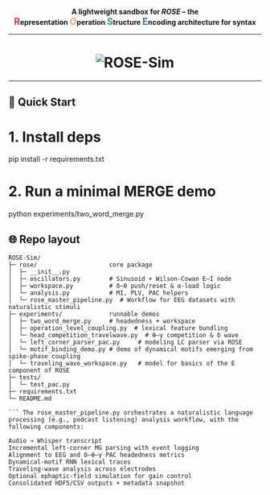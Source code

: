 <p align="center">
  <b>A lightweight sandbox for <em>ROSE</em> – the <br>
  <span style="font-size:1.3em;color:#e63946;"><b>R</b></span>epresentation
  <span style="font-size:1.3em;color:#f4a261;"><b>O</b></span>peration
  <span style="font-size:1.3em;color:#2a9d8f;"><b>S</b></span>tructure
  <span style="font-size:1.3em;color:#457b9d;"><b>E</b></span>ncoding architecture for syntax</b>
</p>

---

<h1 align="center"><img src="https://elliotmurphyblog.wordpress.com/wp-content/uploads/2025/06/figure6.jpg" alt="ROSE-Sim"></h1>


---

## 🚀 Quick Start
# 1. Install deps
pip install -r requirements.txt

# 2. Run a minimal MERGE demo
python experiments/two_word_merge.py

## 🌐 Repo layout
```text
ROSE-Sim/
├─ rose/                    core package
│  ├─ __init__.py
│  ├─ oscillators.py        # Sinusoid + Wilson-Cowan E–I node
│  ├─ workspace.py          # δ–θ push/reset & α-load logic
│  └─ analysis.py           # MI, PLV, PAC helpers
│  └─ rose_master_pipeline.py  # Workflow for EEG datasets with naturalistic stimuli     
├─ experiments/             runnable demos
│  ├─ two_word_merge.py     # headedness + workspace
│  ├─ operation_level_coupling.py  # lexical feature bundling
│  └─ head_competition_travelwave.py  # θ–γ competition & δ wave
│  └─ left_corner_parser_pac.py		# modeling LC parser via ROSE
│  └─ motif_binding_demo.py	# demo of dynamical motifs emerging from spike-phase coupling
│  └─ traveling_wave_workspace.py	# model for basics of the E component of ROSE  
├─ tests/
│  └─ test_pac.py
├─ requirements.txt
└─ README.md

``` The rose_master_pipeline.py orchestrates a naturalistic language processing (e.g., podcast listening) analysis workflow, with the following components:

Audio → Whisper transcript
Incremental left-corner MG parsing with event logging
Alignment to EEG and δ–θ–γ PAC headedness metrics
Dynamical-motif RNN lexical traces
Traveling-wave analysis across electrodes
Optional ephaptic-field simulation for gain control
Consolidated HDF5/CSV outputs + metadata snapshot
